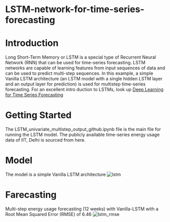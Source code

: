 # LSTM-network-for-time-series-forecasting
# Introduction 
Long Short-Term Memory or LSTM is a special type of Recurrent Neural Network (RNN) that can be used for time-series forecasting. LSTM networks are capable of learning features from input sequences of data and can be used to predict multi-step sequences. In this example, a simple Vanilla LSTM architecture (an LSTM model with a single hidden LSTM layer and an output layer for prediction) is used for multistep time-series forecasting. For an excellent intro duction to LSTMs, look up [Deep Learning for Time Series Forecasting](https://machinelearningmastery.com/deep-learning-for-time-series-forecasting/)
# Getting Started
The LSTM_univariate_multistep_output_github.ipynb file is the main file for running the LSTM model. The publicly available time-series energy usage data of IIT, Delhi is sourced from here. 
# Model
The model is a simple Vanilla LSTM architecture
![lstm](https://github.com/muntasirhsn/LSTM-network-for-time-series-forecasting/assets/29087240/53bf6770-6330-436a-b717-66221379bacd)
# Farecasting
Multi-step energy usage forecasting (12 weeks) with Vanilla-LSTM with a Root Mean Squared Error (RMSE) of 6.46
![lstm_rmse](https://github.com/muntasirhsn/LSTM-network-for-time-series-forecasting/assets/29087240/11c8665e-eac3-4e4b-af31-f59c3670880b)




